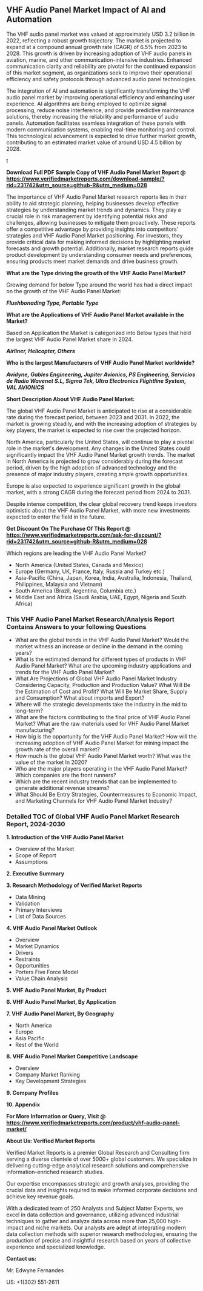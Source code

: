<h2>VHF Audio Panel Market Impact of AI and Automation</h2><p>The VHF audio panel market was valued at approximately USD 3.2 billion in 2022, reflecting a robust growth trajectory. The market is projected to expand at a compound annual growth rate (CAGR) of 6.5% from 2023 to 2028. This growth is driven by increasing adoption of VHF audio panels in aviation, marine, and other communication-intensive industries. Enhanced communication clarity and reliability are pivotal for the continued expansion of this market segment, as organizations seek to improve their operational efficiency and safety protocols through advanced audio panel technologies.</p><p>The integration of AI and automation is significantly transforming the VHF audio panel market by improving operational efficiency and enhancing user experience. AI algorithms are being employed to optimize signal processing, reduce noise interference, and provide predictive maintenance solutions, thereby increasing the reliability and performance of audio panels. Automation facilitates seamless integration of these panels with modern communication systems, enabling real-time monitoring and control. This technological advancement is expected to drive further market growth, contributing to an estimated market value of around USD 4.5 billion by 2028.</p>t</p><p id="" class=""><strong>Download Full PDF Sample Copy of VHF Audio Panel Market Report @ <a href="https://www.verifiedmarketreports.com/download-sample/?rid=231742&utm_source=github-R&utm_medium=028" target="_blank">https://www.verifiedmarketreports.com/download-sample/?rid=231742&utm_source=github-R&utm_medium=028</a></strong></p><p>The importance of&nbsp;VHF Audio Panel Market research reports lies in their ability to aid strategic planning, helping businesses develop effective strategies by understanding market trends and dynamics. They play a crucial role in risk management by identifying potential risks and challenges, allowing businesses to mitigate them proactively. These reports offer a competitive advantage by providing insights into competitors' strategies and VHF Audio Panel Market positioning. For investors, they provide critical data for making informed decisions by highlighting market forecasts and growth potential. Additionally, market research reports guide product development by understanding consumer needs and preferences, ensuring products meet market demands and drive business growth.</p><p><strong>What are the&nbsp;Type driving the growth of the VHF Audio Panel Market?</strong></p><p id="" class="">Growing demand for below Type around the world has had a direct impact on the growth of the VHF Audio Panel Market:</p><em><strong>Flushbonading Type, Portable Type</strong></em></p><strong>What are the&nbsp;Applications&nbsp;of VHF Audio Panel Market available in the Market?</strong></p><p id="" class="">Based on Application the Market is categorized into Below types that held the largest VHF Audio Panel Market share In 2024.</p><em><strong>Airliner, Helicopter, Others</strong></em></p><strong>Who is the largest Manufacturers of VHF Audio Panel Market worldwide?</strong></p><p><em><strong>Avidyne, Gables Engineering, Jupiter Avionics, PS Engineering, Servicios de Radio Wavenet S.L, Sigma Tek, Ultra Electronics Flightline System, VAL AVIONICS</strong></em></p><p id="" class=""><strong>Short Description About VHF Audio Panel Market:</strong></p><p>The global VHF Audio Panel Market is anticipated to rise at a considerable rate during the forecast period, between 2023 and 2031. In 2022, the market is growing steadily, and with the increasing adoption of strategies by key players, the market is expected to rise over the projected horizon.</p><p>North America, particularly the United States, will continue to play a pivotal role in the market's development. Any changes in the United States could significantly impact the VHF Audio Panel Market growth trends. The market in North America is projected to grow considerably during the forecast period, driven by the high adoption of advanced technology and the presence of major industry players, creating ample growth opportunities.</p><p>Europe is also expected to experience significant growth in the global market, with a strong CAGR during the forecast period from 2024 to 2031.</p><p>Despite intense competition, the clear global recovery trend keeps investors optimistic about the VHF Audio Panel Market, with more new investments expected to enter the field in the future.</p><p id="" class=""><strong>Get Discount On The Purchase Of This Report @ <a href="https://www.verifiedmarketreports.com/ask-for-discount/?rid=231742&utm_source=github-R&utm_medium=028" target="_blank">https://www.verifiedmarketreports.com/ask-for-discount/?rid=231742&utm_source=github-R&utm_medium=028</a></strong></p>Which regions are leading the VHF Audio Panel Market?</p><ul><li>North America (United States, Canada and Mexico)</li><li>Europe (Germany, UK, France, Italy, Russia and Turkey etc.)</li><li>Asia-Pacific (China, Japan, Korea, India, Australia, Indonesia, Thailand, Philippines, Malaysia and Vietnam)</li><li>South America (Brazil, Argentina, Columbia etc.)</li><li>Middle East and Africa (Saudi Arabia, UAE, Egypt, Nigeria and South Africa)</li></ul><h3 id="" class="">This VHF Audio Panel Market Research/Analysis Report Contains Answers to your following Questions</h3><ul><li>What are the global trends in the VHF Audio Panel Market? Would the market witness an increase or decline in the demand in the coming years?</li><li>What is the estimated demand for different types of products in VHF Audio Panel Market? What are the upcoming industry applications and trends for the VHF Audio Panel Market?</li><li>What Are Projections of Global VHF Audio Panel Market Industry Considering Capacity, Production and Production Value? What Will Be the Estimation of Cost and Profit? What Will Be Market Share, Supply and Consumption? What about imports and Export?</li><li>Where will the strategic developments take the industry in the mid to long-term?</li><li>What are the factors contributing to the final price of VHF Audio Panel Market? What are the raw materials used for VHF Audio Panel Market manufacturing?</li><li>How big is the opportunity for the VHF Audio Panel Market? How will the increasing adoption of VHF Audio Panel Market for mining impact the growth rate of the overall market?</li><li>How much is the global VHF Audio Panel Market worth? What was the value of the market In 2020?</li><li>Who are the major players operating in the VHF Audio Panel Market? Which companies are the front runners?</li><li>Which are the recent industry trends that can be implemented to generate additional revenue streams?</li><li>What Should Be Entry Strategies, Countermeasures to Economic Impact, and Marketing Channels for VHF Audio Panel Market Industry?</li></ul><h3 id="" class="">Detailed TOC of Global VHF Audio Panel Market Research Report, 2024-2030</h3><p id="" class=""><strong>1. Introduction of the VHF Audio Panel Market</strong></p><ul><li>Overview of the Market</li><li>Scope of Report</li><li>Assumptions</li></ul><p id="" class=""><strong>2. Executive Summary</strong></p><p id="" class=""><strong>3. Research Methodology of Verified Market Reports</strong></p><ul><li>Data Mining</li><li>Validation</li><li>Primary Interviews</li><li>List of Data Sources</li></ul><p id="" class=""><strong>4. VHF Audio Panel Market Outlook</strong></p><ul><li>Overview</li><li>Market Dynamics</li><li>Drivers</li><li>Restraints</li><li>Opportunities</li><li>Porters Five Force Model</li><li>Value Chain Analysis</li></ul><p id="" class=""><strong>5. VHF Audio Panel Market, By Product</strong></p><p id="" class=""><strong>6. VHF Audio Panel Market, By Application</strong></p><p id="" class=""><strong>7. VHF Audio Panel Market, By Geography</strong></p><ul><li>North America</li><li>Europe</li><li>Asia Pacific</li><li>Rest of the World</li></ul><p id="" class=""><strong>8. VHF Audio Panel Market Competitive Landscape</strong></p><ul><li>Overview</li><li>Company Market Ranking</li><li>Key Development Strategies</li></ul><p id="" class=""><strong>9. Company Profiles</strong></p><p id="" class=""><strong>10. Appendix</strong></p><p id="" class=""><strong>For More Information or Query, Visit @ <a href="https://www.verifiedmarketreports.com/product/vhf-audio-panel-market/" target="_blank">https://www.verifiedmarketreports.com/product/vhf-audio-panel-market/</a></strong></p><p id="" class=""><strong>About Us: Verified Market Reports</strong></p><p id="" class="">Verified Market Reports is a premier Global Research and Consulting firm serving a diverse clientele of over 5000+ global customers. We specialize in delivering cutting-edge analytical research solutions and comprehensive information-enriched research studies.</p><p id="" class="">Our expertise encompasses strategic and growth analyses, providing the crucial data and insights required to make informed corporate decisions and achieve key revenue goals.</p><p id="" class="">With a dedicated team of 250 Analysts and Subject Matter Experts, we excel in data collection and governance, utilizing advanced industrial techniques to gather and analyze data across more than 25,000 high-impact and niche markets. Our analysts are adept at integrating modern data collection methods with superior research methodologies, ensuring the production of precise and insightful research based on years of collective experience and specialized knowledge.</p><p id="" class=""><strong>Contact us:</strong></p><p id="" class="">Mr. Edwyne Fernandes</p><p id="" class="">US: +1(302) 551-2611</p>
